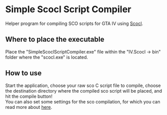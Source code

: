 # Simple Scocl Script Compiler
Helper program for compiling SCO scripts for GTA IV using [Scocl](https://gtaforums.com/topic/492143-gta-iveflcrel-scocl/).  

## Where to place the executable
Place the "SimpleScoclScriptCompiler.exe" file within the "IV.Scocl -> bin" folder where the "scocl.exe" is located.  

## How to use
Start the application, choose your raw sco C script file to compile, choose the destination directory where the compiled sco script will be placed, and hit the compile button!  
You can also set some settings for the sco compilation, for which you can read more about [here](https://gtaforums.com/topic/492143-gta-iveflcrel-scocl/).

